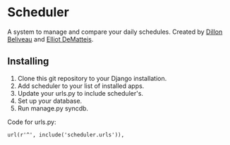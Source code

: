 Scheduler
========

A system to manage and compare your daily schedules.
Created by [Dillon Beliveau](https://github.com/Dillonb) and [Elliot DeMatteis](https://github.com/brasky).

Installing
----------
1. Clone this git repository to your Django installation.
2. Add scheduler to your list of installed apps.
3. Update your urls.py to include scheduler's.
4. Set up your database.
5. Run manage.py syncdb.

Code for urls.py:

    url(r'^', include('scheduler.urls')),
